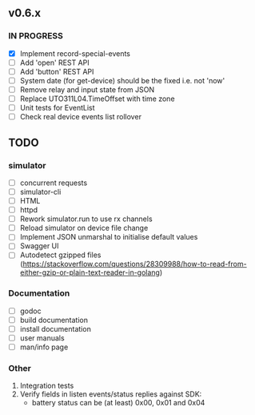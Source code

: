 ## v0.6.x

### IN PROGRESS

- [x] Implement record-special-events
- [ ] Add 'open' REST API
- [ ] Add 'button' REST API
- [ ] System date (for get-device) should be the fixed i.e. not 'now'
- [ ] Remove relay and input state from JSON
- [ ] Replace UTO311L04.TimeOffset with time zone
- [ ] Unit tests for EventList
- [ ] Check real device events list rollover

## TODO

### simulator
- [ ] concurrent requests
- [ ] simulator-cli
- [ ] HTML
- [ ] httpd
- [ ] Rework simulator.run to use rx channels
- [ ] Reload simulator on device file change
- [ ] Implement JSON unmarshal to initialise default values
- [ ] Swagger UI
- [ ] Autodetect gzipped files (https://stackoverflow.com/questions/28309988/how-to-read-from-either-gzip-or-plain-text-reader-in-golang)

### Documentation

- [ ] godoc
- [ ] build documentation
- [ ] install documentation
- [ ] user manuals
- [ ] man/info page

### Other

1.  Integration tests
2.  Verify fields in listen events/status replies against SDK:
    - battery status can be (at least) 0x00, 0x01 and 0x04
